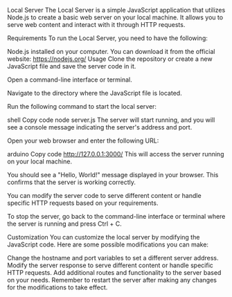 Local Server
The Local Server is a simple JavaScript application that utilizes Node.js to create a basic web server on your local machine. It allows you to serve web content and interact with it through HTTP requests.

Requirements
To run the Local Server, you need to have the following:

Node.js installed on your computer. You can download it from the official website: https://nodejs.org/
Usage
Clone the repository or create a new JavaScript file and save the server code in it.

Open a command-line interface or terminal.

Navigate to the directory where the JavaScript file is located.

Run the following command to start the local server:

shell
Copy code
node server.js
The server will start running, and you will see a console message indicating the server's address and port.

Open your web browser and enter the following URL:

arduino
Copy code
http://127.0.0.1:3000/
This will access the server running on your local machine.

You should see a "Hello, World!" message displayed in your browser. This confirms that the server is working correctly.

You can modify the server code to serve different content or handle specific HTTP requests based on your requirements.

To stop the server, go back to the command-line interface or terminal where the server is running and press Ctrl + C.

Customization
You can customize the local server by modifying the JavaScript code. Here are some possible modifications you can make:

Change the hostname and port variables to set a different server address.
Modify the server response to serve different content or handle specific HTTP requests.
Add additional routes and functionality to the server based on your needs.
Remember to restart the server after making any changes for the modifications to take effect.


